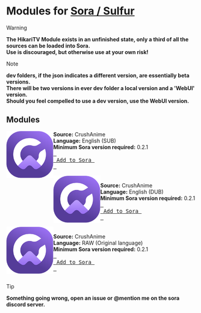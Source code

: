 # Modules for [Sora / Sulfur](https://github.com/cranci1/Sora)

> [!WARNING]
> **The HikariTV Module exists in an unfinished state, only a third of all the sources can be loaded into Sora.**<br>
> **Use is discouraged, but otherwise use at your own risk!** <br>

> [!NOTE]
> **dev folders, if the json indicates a different version, are essentially beta versions.**<br>
> **There will be two versions in ever dev folder a local version and a 'WebUI' version.**<br>
> **Should you feel compelled to use a dev version, use the WebUI version.**<br>

## Modules

<span><img src="https://github.com/ShadeOfChaos/Sora-Modules/blob/f8c4018d432346da0b3a62a1f0542a9c7600127e/AniCrush/logo.png" width="125px" align="left">
**Source:** CrushAnime<br>
**Language:** English (SUB)<br>
**Minimum Sora version required:** 0.2.1<br>
<span></span>
[<kbd> <br> Add to Sora <br> </kbd>](https://intradeus.github.io/http-protocol-redirector?r=sora://module?url=https://raw.githubusercontent.com/ShadeOfChaos/Sora-Modules/refs/heads/main/AniCrush/subs/AniCrush.json)
</span>
<br><br>
<span><img src="https://github.com/ShadeOfChaos/Sora-Modules/blob/f8c4018d432346da0b3a62a1f0542a9c7600127e/AniCrush/logo.png" width="125px" align="left"><br>
**Source:** CrushAnime<br>
**Language:** English (DUB)<br>
**Minimum Sora version required:** 0.2.1<br>
<span></span>
[<kbd> <br> Add to Sora <br> </kbd>](https://intradeus.github.io/http-protocol-redirector?r=sora://module?url=https://raw.githubusercontent.com/ShadeOfChaos/Sora-Modules/refs/heads/main/AniCrush/dubs/AniCrush.json)
</span>
<br><br>
<span><img src="https://github.com/ShadeOfChaos/Sora-Modules/blob/f8c4018d432346da0b3a62a1f0542a9c7600127e/AniCrush/logo.png" width="125px" align="left"><br>
**Source:** CrushAnime<br>
**Language:** RAW (Original language)<br>
**Minimum Sora version required:** 0.2.1<br>
<span></span>
[<kbd> <br> Add to Sora <br> </kbd>](https://intradeus.github.io/http-protocol-redirector?r=sora://module?url=https://raw.githubusercontent.com/ShadeOfChaos/Sora-Modules/refs/heads/main/AniCrush/raw/AniCrush.json)
</span>
<br><br>

> [!TIP]
> **Something going wrong, open an issue or @mention me on the sora discord server.**
